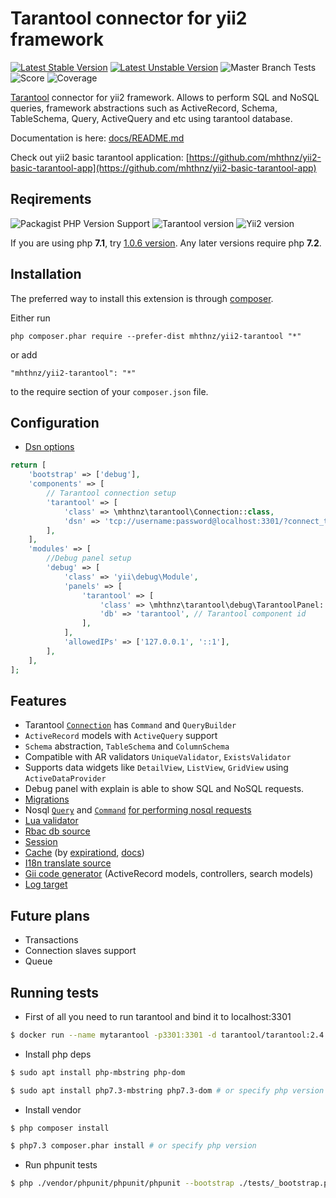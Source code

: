 Tarantool connector for yii2 framework
======================================
[![Latest Stable Version](http://poser.pugx.org/mhthnz/yii2-tarantool/v)](https://github.com/mhthnz/yii2-tarantool/releases/latest)
[![Latest Unstable Version](http://poser.pugx.org/mhthnz/yii2-tarantool/v/unstable)](https://packagist.org/packages/mhthnz/yii2-tarantool#dev-master)
![Master Branch Tests](https://github.com/mhthnz/yii2-tarantool/actions/workflows/php.yml/badge.svg?branch=master)
![Score](https://scrutinizer-ci.com/g/mhthnz/yii2-tarantool/badges/quality-score.png?b=master)
![Coverage](https://scrutinizer-ci.com/g/mhthnz/yii2-tarantool/badges/coverage.png?b=master)

[Tarantool](https://www.tarantool.io/en/doc/latest/) connector for yii2 framework. Allows to perform SQL and NoSQL queries, framework abstractions such as ActiveRecord, Schema, TableSchema, Query, ActiveQuery and etc using tarantool database.

Documentation is here: [docs/README.md](docs/README.md)

Check out yii2 basic tarantool application: [https://github.com/mhthnz/yii2-basic-tarantool-app](https://github.com/mhthnz/yii2-basic-tarantool-app)

Reqirements
------------

![Packagist PHP Version Support](https://img.shields.io/packagist/php-v/mhthnz/yii2-tarantool)
![Tarantool version](https://img.shields.io/badge/tarantool-%3E%3D%202.4.1-blue)
![Yii2 version](https://img.shields.io/badge/yii2-%3E%3D%202.0.35-blue)

If you are using php **7.1**, try [1.0.6 version](https://github.com/mhthnz/yii2-tarantool/releases/tag/v1.0.6). Any later versions require php **7.2**.

Installation
------------

The preferred way to install this extension is through [composer](http://getcomposer.org/download/).

Either run

```
php composer.phar require --prefer-dist mhthnz/yii2-tarantool "*"
```

or add

```
"mhthnz/yii2-tarantool": "*"
```

to the require section of your `composer.json` file.

Configuration
------------
* [Dsn options](https://github.com/tarantool-php/client#dsn-string)
```php
return [
    'bootstrap' => ['debug'],
    'components' => [
        // Tarantool connection setup
        'tarantool' => [
            'class' => \mhthnz\tarantool\Connection::class,
            'dsn' => 'tcp://username:password@localhost:3301/?connect_timeout=5&max_retries=3',
        ],
    ],
    'modules' => [
        //Debug panel setup
        'debug' => [
            'class' => 'yii\debug\Module',
            'panels' => [
                'tarantool' => [
                    'class' => \mhthnz\tarantool\debug\TarantoolPanel::class,
                    'db' => 'tarantool', // Tarantool component id
                ],
            ],
            'allowedIPs' => ['127.0.0.1', '::1'],
        ],
    ],
];
```

Features
------------
* Tarantool [`Connection`](docs/CONNECTION.md) has `Command` and `QueryBuilder`
* `ActiveRecord` models with `ActiveQuery` support
* `Schema` abstraction, `TableSchema` and `ColumnSchema`
* Compatible with AR validators `UniqueValidator`, `ExistsValidator`
* Supports data widgets like `DetailView`, `ListView`, `GridView` using `ActiveDataProvider`
* Debug panel with explain is able to show SQL and NoSQL requests.
* [Migrations](docs/MIGRATIONS.md)
* Nosql [`Query`](docs/NOSQL.md#query) and [`Command`](docs/NOSQL.md#command) [for performing nosql requests](docs/NOSQL.md)
* [Lua validator](docs/LUA-VALIDATOR.md)
* [Rbac db source](docs/RBAC.md)
* [Session](docs/SESSION.md) 
* [Cache](docs/CACHE-EXPIRATIOND.md) (by [expirationd](https://github.com/tarantool/expirationd), [docs](https://tarantool.github.io/expirationd/))
* [I18n translate source](docs/I18N.md)
* [Gii code generator](docs/GII.md) (ActiveRecord models, controllers, search models)
* [Log target](docs/LOG.md)

Future plans
------------

* Transactions
* Connection slaves support
* Queue


Running tests
------------

* First of all you need to run tarantool and bind it to localhost:3301

```bash
$ docker run --name mytarantool -p3301:3301 -d tarantool/tarantool:2.4.1
```
* Install php deps
```bash
$ sudo apt install php-mbstring php-dom

$ sudo apt install php7.3-mbstring php7.3-dom # or specify php version 
```

* Install vendor
```bash
$ php composer install

$ php7.3 composer.phar install # or specify php version 
```

* Run phpunit tests
```bash
$ php ./vendor/phpunit/phpunit/phpunit --bootstrap ./tests/_bootstrap.php --configuration ./phpunit.xml.dist 
```
